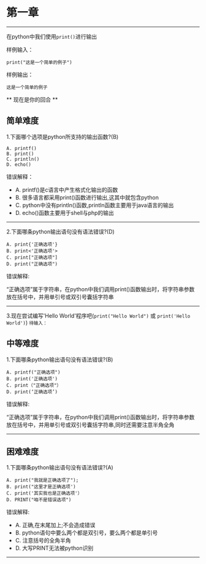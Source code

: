 # 第一章
___

在python中我们使用`print()`进行输出

样例输入：

	print("这是一个简单的例子")
样例输出：

	这是一个简单的例子

** 现在是你的回合 **

## 简单难度
1.下面哪个选项是python所支持的输出函数?(B)
```
A. printf()
B. print()
C. println()
D. echo()
```

错误解释：

+ A. printf()是c语言中产生格式化输出的函数
+ B. 很多语言都采用print()函数进行输出,这其中就包含python
+ C. python中没有println()函数,println函数主要用于java语言的输出
+ D. echo()函数主要用于shell与php的输出
___
2.下面哪条python输出语句没有语法错误?(D)
```
A. print{'正确选项'}
B. print<'正确选项'>
C. print["正确选项"]
D. print("正确选项")
```

错误解释:

“正确选项”属于字符串，在python中我们调用print()函数输出时，将字符串参数放在括号中，并用单引号或双引号囊括字符串
___
3.现在尝试编写'Hello World'程序吧(`print("Hello World")` 或 `print('Hello World')`) 
`待输入：`

## 中等难度
1.下面哪条python输出语句没有语法错误?(B)
```
A. printf("正确选项")
B. print('正确选项')
C. print（"正确选项"）
D. print(‘正确选项’)
```

错误解释:

“正确选项”属于字符串，在python中我们调用print()函数输出时，将字符串参数放在括号中，并用单引号或双引号囊括字符串,同时还需要注意半角全角
___
## 困难难度
1.下面哪条python输出语句没有语法错误?(A)
```
A. print("我就是正确选项了");
B. print("这里才是正确选项')
C. print('其实我也是正确选项'）
D. PRINT("咱不是错误选项")
```

错误解释:

+ A. 正确,在末尾加上;不会造成错误
+ B. python语句中要么两个都是双引号，要么两个都是单引号
+ C. 注意括号的全角半角
+ D. 大写PRINT无法被python识别

___